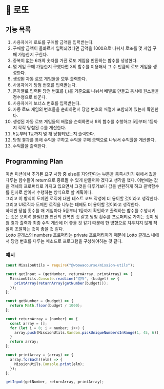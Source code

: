 # 🎰 로또

## 기능 목록

1. 사용자에게 로또를 구매할 금액을 입력받는다.
2. 구매할 금액이 올바르게 입력되었다면 금액을 1000으로 나눠서 로또를 몇 게임 구매 가능한지 구한다.
3. 중복이 없는 6개의 숫자를 가진 로또 게임을 반환하는 함수를 생성한다.
4. 몇 게임 구매 가능한지 구했다면 3의 함수를 이용해서 그 수 만큼의 로또 게임을 생성한다.
5. 생성된 자동 로또 게임들을 모두 출력한다.
6. 사용자에게 당첨 번호를 입력받는다.
7. 문자열로 입력된 당첨 번호를 (,)를 기준으로 나눠서 배열로 만들고 동시에 원소들을 정수형으로 바꾼다.
8. 사용자에게 보너스 번호를 입력받는다.
9. 자동 로또 게임의 번호들을 순회하면서 당첨 번호의 배열에 포함되어 있는지 확인한다.
10. 생성된 자동 로또 게임들의 배열을 순회하면서 9의 함수를 수행하고 5등부터 1등까지 각각 당첨된 수를 계산한다.
11. 5등부터 1등까지 몇 개 당첨되었는지 출력한다.
12. 당첨 결과를 통해 수익을 구하고 수익을 구매 금액으로 나눠서 수익률을 계산한다.
13. 수익률을 출력한다.

## Programming Plan

이번 미션에서 추가된 요구 사항 중 else를 지양한다는 부분을 충족시키기 위해서 값을 다루는 함수들이 return으로 종료될 수 있게 만들어야 겠다고 생각을 했다.
이번에는 값을 객체의 프로퍼티로 가지고 있으면서 그것을 다루기보다 값을 반환하게 하고 콜백함수를 인자로 받아서 수행하는 방식으로 할 계획이다.  
그리고 이 방식이 도메인 로직에 대한 테스트 코드 작성에 더 용이할 것이라고 생각한다.  
그리고 UI로직과 도메인 로직을 나누는 데에도 더 용이할 것이라고 생각한다.  
하지만 당첨 횟수를 매 게임마다 5등부터 1등까지 확인하고 출력하는 함수를 수행시키는 것은 오히려 불필요한 연산의 반복인 것 같고 당첨 횟수를 프로퍼티로 가지는 것이 당첨 결과 출력과 최종 수익 계산에 더 좋을 것 같기 때문에 한 방향으로 치우치지 않게 적절히 조절하는 것이 좋을 것 같다.  
Lotto 클래스의 numbers 프로퍼티는 private 프로퍼티이기 때문에 Lotto 클래스 내에서 당첨 번호를 다루는 메소드로 프로그램을 구성해야하는 것 같다.

### 예시

```javascript
const MissionUtils = require("@woowacourse/mission-utils");

const getInput = (getNumber, returnArray, printArray) => {
  MissionUtils.Console.readLine("얼마", (budget) => {
    printArray(returnArray(getNumber(budget)));
  });
};

const getNumber = (budget) => {
  return Math.floor(budget / 1000);
};

const returnArray = (number) => {
  const array = [];
  for (let i = 0; i < number; i++) {
    array.push(MissionUtils.Random.pickUniqueNumbersInRange(1, 45, 6));
  }
  return array;
};

const printArray = (array) => {
  array.forEach((elm) => {
    MissionUtils.Console.print(elm);
  });
};

getInput(getNumber, returnArray, printArray);
```
